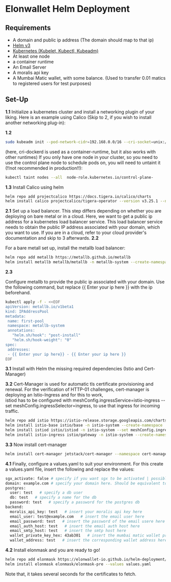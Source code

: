 # Elonwallet Helm Deployment
## Requirements
- A domain and public ip address (The domain should map to that ip)
- [Helm v3](https://helm.sh/docs/intro/install/)
- [Kubernetes (Kubelet, Kubectl, Kubeadm) ](https://kubernetes.io/docs/setup/production-environment/tools/kubeadm/install-kubeadm/)
- At least one node 
- a container runtime
- An Email Server
- A moralis api key
- A Mumbai Matic wallet, with some balance. (Used to transfer 0.01 matics to registered users for test purposes) 

## Set-Up
**1.1** Initialize a kubernetes cluster and install a networking plugin of your liking. Here is an example using Calico (Skip to 2, if you wish to install another networking plug-in):

**1.2** 
 ```bash
sudo kubeadm init --pod-network-cidr=192.168.0.0/16 --cri-socket=unix:///var/run/cri-dockerd.sock
``` 
(here, cri-dockerd is used as a container-runtime, but it also works with other runtimes)
If you only have one node in your cluster, so you need to use the control plane node to schedule pods on, you will need to untaint it (!!not recommended in production!!):
 ```bash
kubectl taint nodes --all  node-role.kubernetes.io/control-plane-
``` 
**1.3** 
Install Calico using helm
 ```bash
helm repo add projectcalico https://docs.tigera.io/calico/charts
helm install calico projectcalico/tigera-operator --version v3.25.1 --namespace tigera-operator --create-namespace
``` 
**2.1** Set up a load balancer. This step differs depending on whether you are deploying on bare metal or in a cloud. Here,
we want to get a public ip address for a kubernetes load balancer service. This load balancer service needs to obtain the public IP address associated with your domain, which you want to use. 
If you are in a cloud, refer to your cloud provider's documentation and skip to 3 afterwards.
**2.2** 

For a bare metall set up, install the metallb load balancer:
 ```bash
helm repo add metallb https://metallb.github.io/metallb
helm install metallb metallb/metallb -n metallb-system --create-namespace --wait
``` 
**2.3**

Configure metallb to provide the public ip associated with your domain.
Use the following command, but replace {{ Enter your ip here }} with the ip beforehand.

 ```bash
kubectl apply -f - <<EOF
apiVersion: metallb.io/v1beta1
kind: IPAddressPool
metadata:
  name: first-pool
  namespace: metallb-system
  annotations:
    "helm.sh/hook": "post-install"
    "helm.sh/hook-weight": "0"
spec:
  addresses:
  - {{ Enter your ip here}} - {{ Enter your ip here }}
EOF
``` 
**3.1** Install with Helm the missing required dependencies (Istio and Cert-Manager)

**3.2** 
Cert-Manager is used for automatic tls certificate provisioning and renewal. For the verification of HTTP-01 challenges, cert-manager is deploying an Istio-Ingress and for this to work,   
istiod has to be configured with meshConfig.ingressService=istio-ingress --set meshConfig.ingressSelector=ingress, to use that ingress for incoming traffic. 
```bash
helm repo add istio https://istio-release.storage.googleapis.com/charts
helm install istio-base istio/base -n istio-system --create-namespace
helm install istiod istio/istiod -n istio-system --set meshConfig.ingressService=istio-ingress --set meshConfig.ingressSelector=ingress --wait
helm install istio-ingress istio/gateway -n istio-system --create-namespace --wait
``` 
**3.3**
Now install cert-manager
```bash
helm install cert-manager jetstack/cert-manager --namespace cert-manager --create-namespace --version v1.12.0 --set installCRDs=true
``` 
**4.1** Finally, configure a values.yaml to suit your environment.
For this create a values.yaml file, insert the following and replace the values:
```bash
sgx_activate: false # specify if you want sgx to be activated | possible values true and false
domain: example.com # specify your domain here. Should be equivalent to the frontend host
postgres:
  user: test   # specify a db user
  db: test   # specify a name for the db
  password: test   # specify a password for the postgres db
backend:
  moralis_api_key: test   # insert your moralis api key here
  email_user: test@example.com   # insert the email user here
  email_password: test   # insert the password of the email usere here 
  email_auth_host: test   # insert the email auth host here 
  email_smtp_host: test   # insert the smtp host here
  wallet_private_key_hex: 43ab301   # insert the mumbai matic wallet private key in hex here
  wallet_address: test   # insert the corresponding wallet address here
 ```

**4.2** 
Install elonmask and you are ready to go!
```bash
helm repo add elonmask https://elonwallet-io.github.io/helm-deployment/
helm install elonmask elonmask/elonmask-pre --values values.yaml
``` 
Note that, it takes several seconds for the certificates to fetch.


